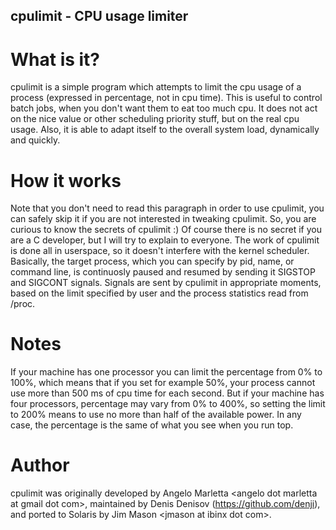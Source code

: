 ## cpulimit - CPU usage limiter

# What is it?
cpulimit is a simple program which attempts to limit the cpu usage of
a process (expressed in percentage, not in cpu time). This is useful
to control batch jobs, when you don't want them to eat too much
cpu. It does not act on the nice value or other scheduling priority
stuff, but on the real cpu usage. Also, it is able to adapt itself to
the overall system load, dynamically and quickly.

# How it works
Note that you don't need to read this paragraph in order to use
cpulimit, you can safely skip it if you are not interested in tweaking
cpulimit.  So, you are curious to know the secrets of cpulimit :) Of
course there is no secret if you are a C developer, but I will try to
explain to everyone. The work of cpulimit is done all in userspace, so
it doesn't interfere with the kernel scheduler. Basically, the target
process, which you can specify by pid, name, or command line, is
continuosly paused and resumed by sending it SIGSTOP and SIGCONT
signals. Signals are sent by cpulimit in appropriate moments, based on
the limit specified by user and the process statistics read from
/proc.

# Notes
If your machine has one processor you can limit the percentage from 0%
to 100%, which means that if you set for example 50%, your process
cannot use more than 500 ms of cpu time for each second. But if your
machine has four processors, percentage may vary from 0% to 400%, so
setting the limit to 200% means to use no more than half of the
available power. In any case, the percentage is the same of what you
see when you run top.

# Author
cpulimit was originally developed by Angelo Marletta \<angelo dot marletta
at gmail dot com\>, maintained by Denis Denisov (https://github.com/denji),
and ported to Solaris by Jim Mason \<jmason at ibinx dot com\>.
